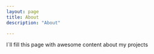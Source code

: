```yaml
---
layout: page
title: About
description: "About"

---
```


I´ll fill this page with awesome content about my projects